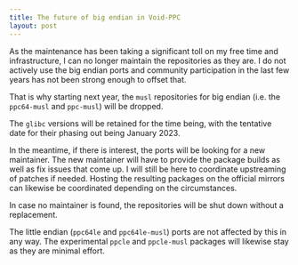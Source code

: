```yaml
---
title: The future of big endian in Void-PPC
layout: post
---
```


As the maintenance has been taking a significant toll on my free time
and infrastructure, I can no longer maintain the repositories as they
are. I do not actively use the big endian ports and community participation
in the last few years has not been strong enough to offset that.

That is why starting next year, the `musl` repositories for big endian
(i.e. the `ppc64-musl` and `ppc-musl`) will be dropped.

The `glibc` versions will be retained for the time being, with the
tentative date for their phasing out being January 2023.

In the meantime, if there is interest, the ports will be looking for a
new maintainer. The new maintainer will have to provide the package
builds as well as fix issues that come up. I will still be here
to coordinate upstreaming of patches if needed. Hosting the resulting
packages on the official mirrors can likewise be coordinated depending
on the circumstances.

In case no maintainer is found, the repositories will be shut down
without a replacement.

The little endian (`ppc64le` and `ppc64le-musl`) ports are not affected
by this in any way. The experimental `ppcle` and `ppcle-musl` packages
will likewise stay as they are minimal effort.
